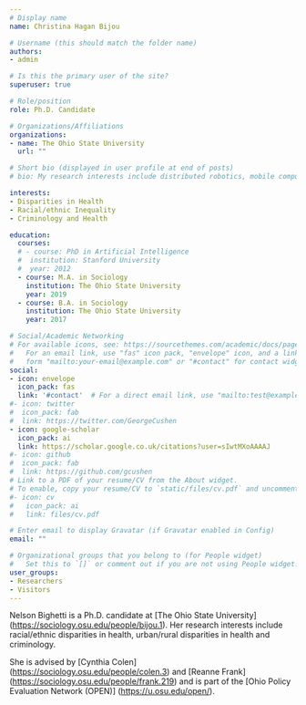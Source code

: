 ```yaml
---
# Display name
name: Christina Hagan Bijou

# Username (this should match the folder name)
authors:
- admin

# Is this the primary user of the site?
superuser: true

# Role/position
role: Ph.D. Candidate

# Organizations/Affiliations
organizations:
- name: The Ohio State University
  url: ""

# Short bio (displayed in user profile at end of posts)
# bio: My research interests include distributed robotics, mobile computing and programmable matter.

interests:
- Disparities in Health
- Racial/ethnic Inequality
- Criminology and Health

education:
  courses:
  # - course: PhD in Artificial Intelligence
  #  institution: Stanford University
  #  year: 2012
  - course: M.A. in Sociology
    institution: The Ohio State University
    year: 2019
  - course: B.A. in Sociology
    institution: The Ohio State University
    year: 2017

# Social/Academic Networking
# For available icons, see: https://sourcethemes.com/academic/docs/page-builder/#icons
#   For an email link, use "fas" icon pack, "envelope" icon, and a link in the
#   form "mailto:your-email@example.com" or "#contact" for contact widget.
social:
- icon: envelope
  icon_pack: fas
  link: '#contact'  # For a direct email link, use "mailto:test@example.org".
#- icon: twitter
#  icon_pack: fab
#  link: https://twitter.com/GeorgeCushen
- icon: google-scholar
  icon_pack: ai
  link: https://scholar.google.co.uk/citations?user=sIwtMXoAAAAJ
#- icon: github
#  icon_pack: fab
#  link: https://github.com/gcushen
# Link to a PDF of your resume/CV from the About widget.
# To enable, copy your resume/CV to `static/files/cv.pdf` and uncomment the lines below.
#- icon: cv
#   icon_pack: ai
#   link: files/cv.pdf

# Enter email to display Gravatar (if Gravatar enabled in Config)
email: ""

# Organizational groups that you belong to (for People widget)
#   Set this to `[]` or comment out if you are not using People widget.
user_groups:
- Researchers
- Visitors
---
```


Nelson Bighetti is a Ph.D. candidate at [The Ohio State University] (https://sociology.osu.edu/people/bijou.1). Her  research interests include racial/ethnic disparities in health, urban/rural disparities in health and criminology. 

She is advised by [Cynthia Colen] (https://sociology.osu.edu/people/colen.3) and [Reanne Frank] (https://sociology.osu.edu/people/frank.219) and is part of the [Ohio Policy Evaluation Network (OPEN)] (https://u.osu.edu/open/).

